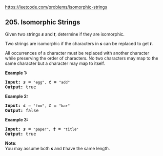 https://leetcode.com/problems/isomorphic-strings

## 205. Isomorphic Strings

<div><p>Given two strings <b><i>s</i></b> and <b><i>t</i></b>, determine if they are isomorphic.</p>
<p>Two strings are isomorphic if the characters in <b><i>s</i></b> can be replaced to get <b><i>t</i></b>.</p>
<p>All occurrences of a character must be replaced with another character while preserving the order of characters. No two characters may map to the same character but a character may map to itself.</p>
<p><strong>Example 1:</strong></p>
<pre><strong>Input:</strong> <b><i>s</i></b> = <code>"egg", </code><b><i>t = </i></b><code>"add"</code>
<strong>Output:</strong> true
</pre>
<p><strong>Example 2:</strong></p>
<pre><strong>Input:</strong> <b><i>s</i></b> = <code>"foo", </code><b><i>t = </i></b><code>"bar"</code>
<strong>Output:</strong> false</pre>
<p><strong>Example 3:</strong></p>
<pre><strong>Input:</strong> <b><i>s</i></b> = <code>"paper", </code><b><i>t = </i></b><code>"title"</code>
<strong>Output:</strong> true</pre>
<p><b>Note:</b><br/>
You may assume both <b><i>s </i></b>and <b><i>t </i></b>have the same length.</p>
</div>

